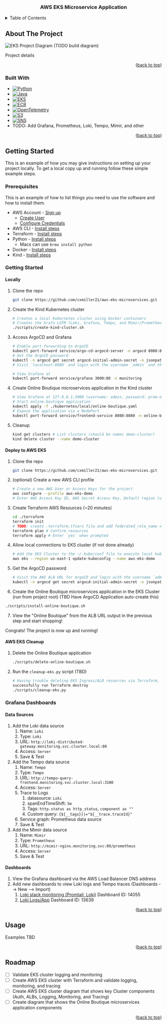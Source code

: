 <!-- Improved compatibility of back to top link: See: https://github.com/othneildrew/Best-README-Template/pull/73 -->
<a name="readme-top"></a>


<!-- PROJECT LOGO -->
<br />
<div align="center">
  <!-- <a href="https://github.com/othneildrew/Best-README-Template">
    <img src="images/logo.png" alt="Logo" width="80" height="80">
  </a> -->

  <h3 align="center">AWS EKS Microservice Application</h3>

  <!-- <p align="center">
    Placeholder note/brief description
  </p> -->
</div>



<!-- TABLE OF CONTENTS -->
<details>
  <summary>Table of Contents</summary>
  <ol>
    <li>
      <a href="#about-the-project">About The Project</a>
      <ul>
        <li><a href="#built-with">Built With</a></li>
      </ul>
    </li>
    <li>
      <a href="#getting-started">Getting Started</a>
      <ul>
        <li><a href="#prerequisites">Prerequisites</a></li>
        <li><a href="#installation">Installation</a></li>
      </ul>
    </li>
    <li><a href="#usage">Usage</a></li>
    <li><a href="#roadmap">Roadmap</a></li>
    <li><a href="#contact">Contact</a></li>
    <li><a href="#acknowledgments">Acknowledgments</a></li>
  </ol>
</details>



<!-- ABOUT THE PROJECT -->
## About The Project

![EKS Project Diagram (TODO build diagram)][product-screenshot]

Project details

<p align="right">(<a href="#readme-top">back to top</a>)</p>



### Built With

* [![Python][Python.py]][Python-url]
* [![Java][Java.java]][Java-url]
* [![EKS][EKS.aws]][EKS-url]
* [![ECR][ECR.aws]][ECR-url]
* [![OpenTelemetry][OpenTelemetry.aws]][OpenTelemetry-url]
* [![S3][S3.aws]][S3-url]
* [![SNS][SNS.aws]][SNS-url]
* TODO: Add Grafana, Prometheus, Loki, Tempo, Mimir, and other

<p align="right">(<a href="#readme-top">back to top</a>)</p>



<!-- GETTING STARTED -->
## Getting Started

This is an example of how you may give instructions on setting up your project locally.
To get a local copy up and running follow these simple example steps.

### Prerequisites

This is an example of how to list things you need to use the software and how to install them.
* AWS Account - [Sign up](https://aws.amazon.com/free)
  * [Create User](https://docs.aws.amazon.com/IAM/latest/UserGuide/id_users_create.html)
  * [Configure Credentials](https://docs.aws.amazon.com/cli/latest/userguide/cli-configure-files.html)
* AWS CLI - [Install steps](https://docs.aws.amazon.com/cli/latest/userguide/getting-started-install.html)
* Terraform - [Install steps](https://developer.hashicorp.com/terraform/tutorials/aws-get-started/install-cli)
* Python - [Install steps](https://www.python.org/downloads/)
  * Macs can use `brew install python`
* Docker - [Install steps](https://docs.docker.com/get-docker/)
* Kind - [Install steps](https://kind.sigs.k8s.io/docs/user/quick-start/#installation)

### Getting Started

#### Locally

1. Clone the repo
   ```bash
   git clone https://github.com/cxmiller21/aws-eks-microservices.git
   ```
2. Create the Kind Kubernetes cluster
   ```bash
   # Creates a local Kubernetes cluster using Docker containers
   # Creates the Grafa LGTM (Loki, Grafana, Tempo, and Mimir/Prometheus - aka "Looks Good to Me") Stack
   ./scripts/create-kind-cluster.sh
   ```
3. Access ArgoCD and Grafana
    ```bash
    # Enable port-forwarding to ArgoCD
    kubectl port-forward service/argo-cd-argocd-server -n argocd 8080:80
    # Get the ArgoCD password
    kubectl -n argocd get secret argocd-initial-admin-secret -o jsonpath="{.data.password}" | base64 -d
    # Visit `localhost:8080` and login with the username `admin` and the password from the command above

    # View Grafana at
    kubectl port-forward service/grafana 3000:80 -n monitoring
    ```
4. Create Online Boutique microservices application in the Kind cluster
   ```bash
   # View Grafana at 127.0.0.1:3000 (username: admin, password: prom-operator)
   # Start online-boutique application
   kubectl apply -f ./kubernetes/local/online-boutique.yaml
   # Expose the application via a NodePort
   kubectl port-forward service/frontend-service 8080:8080 -n online-boutique
   ```
5. Cleanup
   ```bash
   kind get clusters # List clusters (should be names demo-cluster)
   kind delete cluster --name demo-cluster
   ```

#### Deploy to AWS EKS

1. Clone the repo
   ```bash
   git clone https://github.com/cxmiller21/aws-eks-microservices.git
   ```
2. (optional) Create a new AWS CLI profile
   ```bash
   # Create a new AWS User or Access Keys for the project
   aws configure --profile aws-eks-demo
   # Enter AWS Access Key ID, AWS Secret Access Key, Default region (us-east-1) name, and Default output format (press enter for default)
   ```
3. Create Terraform AWS Resources (~20 minutes)
   ```bash
   cd ./terraform
   terraform init
   # TODO: create .terraform.tfvars file and add federated_role_name = "xyz"
   terraform plan # Confirm resources
   terraform apply # Enter `yes` when prompted
   ```
4. Allow local connections to EKS cluster (if not done already)
   ```bash
   # Add the EKS Cluster to the ~/.kube/conf file to execute local kubectl commands
   aws eks --region us-east-1 update-kubeconfig --name aws-eks-demo
   ```
5. Get the ArgoCD password
   ```bash
   # Visit the AWS ALB URL for ArgoCD and login with the username `admin` and the password from the command below
   kubectl -n argocd get secret argocd-initial-admin-secret -o jsonpath="{.data.password}" | base64 -d
   ```
6.  Create the Online Boutique microservices application in the EKS Cluster (run from project root) (TBD Have ArgoCD Application auto-create this)
   ```bash
   ./scripts/install-online-boutique.sh
   ```
7. View the "Online Boutique" from the ALB URL output in the previous step and start shopping!

Congrats! The project is now up and running!

#### AWS EKS Cleanup

1. Delete the Online Boutique application
   ```bash
   ./scripts/delete-online-boutique.sh
   ```
2. Run the `cleanup-eks.py` script (TBD)
   ```bash
   # Having trouble deleting EKS Ingress/ALB resources via Terraform, so this script will delete the resources to
   successfully run Terraform destroy
   ./scripts/cleanup-eks.py
   ```

### Grafana Dashboards

#### Data Sources

1. Add the Loki data source
   1. Name: `Loki`
   2. Type: `Loki`
   3. URL: `http://loki-distributed-gateway.monitoring.svc.cluster.local:80`
   4. Access: `Server`
   5. Save & Test
2. Add the Tempo data source
   1. Name: `Tempo`
   2. Type: `Tempo`
   3. URL: `http://tempo-query-frontend.monitoring.svc.cluster.local:3100`
   4. Access: `Server`
   5. Trace to Logs
      1. datasource: `Loki`
      2. spanEndTimeShift: `5m`
      3. Tags: `http.status as http_status`, `component as ""`
      4. Custom query: `{${__tags}}|="${__trace.traceId}"`
   6. Service graph: Prometheus data source
   7. Save & Test
3. Add the Mimir data source
   1. Name: `Mimir`
   2. Type: `Prometheus`
   3. URL: `http://mimir-nginx.monitoring.svc:80/prometheus`
   4. Access: `Server`
   5. Save & Test

#### Dashboards

1. View the Grafana dashboard via the AWS Load Balancer DNS address
2. Add new dashboards to view Loki logs and Tempo traces (Dashboards --> New --> Import)
   1. [Loki stack monitoring (Promtail, Loki)](https://grafana.com/grafana/dashboards/14055-loki-stack-monitoring-promtail-loki/) Dashboard ID: 14055
   2. [Loki Logs/App](https://grafana.com/grafana/dashboards/13639-logs-app/) Dashboard ID: 13639

<p align="right">(<a href="#readme-top">back to top</a>)</p>



<!-- USAGE EXAMPLES -->
## Usage

Examples TBD

<p align="right">(<a href="#readme-top">back to top</a>)</p>



<!-- ROADMAP -->
## Roadmap

- [ ] Validate EKS cluster logging and monitoring
- [ ] Create AWS EKS cluster with Terraform and validate logging, monitoring, and tracing
- [ ] Create AWS EKS cluster diagram that shows key Cluster components (Auth, ALBs, Logging, Monitoring, and Tracing)
- [ ] Create diagram that shows the Online Boutique microservices application components

<p align="right">(<a href="#readme-top">back to top</a>)</p>



<!-- CONTACT -->
<!-- ## Contact

Crow Manufacturing - [@crow_manufacturing](https://twitter.com/crow_manufacturing) - thebestturntables@crowmanufacturing.com


<p align="right">(<a href="#readme-top">back to top</a>)</p> -->



<!-- ACKNOWLEDGMENTS -->
<!-- ## Acknowledgments

The following resources were used to help build out this project:

* [AWS Kinesis Producer - KPL Java Sample Application](https://github.com/awslabs/amazon-kinesis-producer/tree/master/java/amazon-kinesis-producer-sample)
* [othneildrew Best-README-Template](https://github.com/othneildrew/Best-README-Template)

<p align="right">(<a href="#readme-top">back to top</a>)</p> -->



<!-- MARKDOWN LINKS & IMAGES -->
<!-- https://www.markdownguide.org/basic-syntax/#reference-style-links -->
[product-screenshot]: images/product-screenshot.png
[Python.py]: https://img.shields.io/badge/Python-3776AB?style=for-the-badge&logo=python&logoColor=white
[Python-url]: https://www.python.org/
[Java.java]: https://img.shields.io/badge/Java-007396?style=for-the-badge&logo=java&logoColor=white
[Java-url]: https://www.java.com/en/
[EKS.aws]: https://img.shields.io/badge/AWS%20EKS-4A4A55?style=for-the-badge&logo=amazonaws&logoColor=FF3E00
[EKS-url]: https://aws.amazon.com/eks/
[ECR.aws]: https://img.shields.io/badge/AWS%20ECR-4A4A55?style=for-the-badge&logo=amazonaws&logoColor=FF3E00
[ECR-url]: https://aws.amazon.com/ecr/
[AWSMG.aws]: https://img.shields.io/badge/AWS%Grafana-4A4A55?style=for-the-badge&logo=amazonaws&logoColor=FF3E00
[AWSMG-url]: https://aws.amazon.com/grafana/
[AWSPM.aws]: https://img.shields.io/badge/AWS%20Prometheus-4A4A55?style=for-the-badge&logo=amazonaws&logoColor=FF3E00
[AWSPM-url]: https://aws.amazon.com/prometheus/
[OpenTelemetry.aws]: https://img.shields.io/badge/OpenTelemetry-4A4A55?style=for-the-badge&logo=amazonaws&logoColor=FF3E00
[OpenTelemetry-url]: https://aws.amazon.com/opentelemetry/
[S3.aws]: https://img.shields.io/badge/AWS%20S3-4A4A55?style=for-the-badge&logo=amazonaws&logoColor=FF3E00
[S3-url]: https://aws.amazon.com/s3/
[SNS.aws]: https://img.shields.io/badge/AWS%20SNS-4A4A55?style=for-the-badge&logo=amazonaws&logoColor=FF3E00
[SNS-url]: https://aws.amazon.com/sns/
